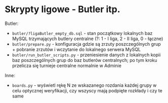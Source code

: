 # Skrypty ligowe - Butler itp.

Butler:

- `butler/?ligaButler_empty_db.sql` - stan początkowy lokalnych baz MySQL trzymających butlery centralne (?: 1 - I liga, 2 - II liga, 0 - łączne)
- `butler/prepare.py` - konfiguracja gdzie są zrzuty poszczególnych grup + pobranie zrzutów i wczytanie do lokalnego serwera MySQL
- `butler/run_butler_scripts.py` - przeniesienie danych z lokalnych kopii baz poszczególnych grup do baz butlerów centralnych; po tym kroku przelicza się turnieje centralne normalnie w Adminie

Inne:

- `boards.py` - wyświetl rękę N ze wskazanego rozdania każdej grupy w celu optycznej weryfikacji, czy wszyscy mają podpięte rozkłady i czy te same

